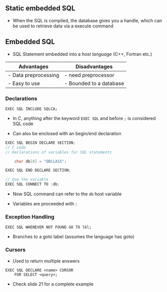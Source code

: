 ## Static embedded SQL

- When the SQL is compiled, the database gives you a handle, which can be used to retrieve data via a execute command


## Embedded SQL

- SQL Statement embedded into a *host language* (C++, Fortran etc.)

|Advantages|Disadvantages|
|---|---|
|- Data preprocessing| - need preprocessor |
|- Easy to use | - Bounded to a database|

### Declarations
`EXEC SQL INCLUDE SQLCA;`
- In C, anything after the keyword `EXEC SQL` and before `;` is considered SQL code

- Can also be enclosed with an begin/end declaration

```c
EXEC SQL BEGIN DECLARE SECTION;
// C code
// Declarations of variables for SQL statements

    char db[8] = "DBCLASS";

EXEC SQL END DECLARE SECTION;

// Use the variable
EXEC SQL CONNECT TO :db;
```

- Now SQL command can refer to the `db` host variable

- Variables are proceeded with `:`

### Exception Handling

`EXEC SQL WHENEVER NOT FOUND GO TO lbl;`

- Branches to a goto label (assumes the language has goto)

### Cursors

- Used to return multiple answers
```
EXEC SQL DECLARE <name> CURSOR
    FOR SELECT <query>;
```
- Check slide 21 for a complete example

